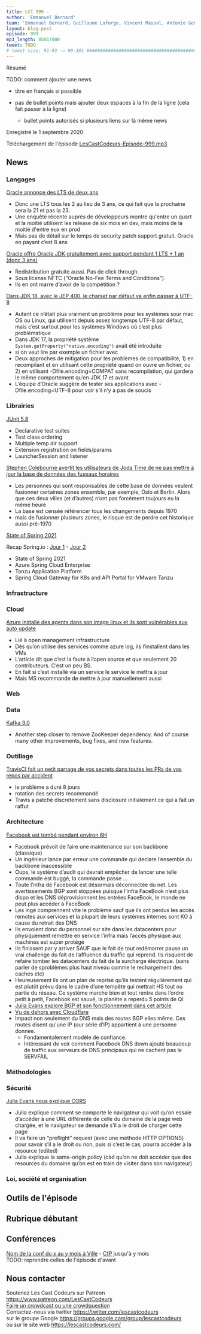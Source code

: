 ```yaml
---
title: LCC 999 - 
author: 'Emmanuel Bernard'
team: 'Emmanuel Bernard, Guillaume Laforge, Vincent Massol, Antonio Goncalves, Arnaud Heritier, Audrey Neveu'
layout: blog-post
episode: 999
mp3_length: 85017000
tweet: TODO
# tweet size: 91-93 -> 99-101 #######################################################################
---
```

Résumé

TODO: comment ajouter une news

* titre en français si possible
* pas de bullet points mais ajouter deux espaces à la fin de la ligne (cela fait passer à la ligne)  

    * bullet points autorisés si plusieurs liens sur là même news

Enregistré le 1 septembre 2020

Téléchargement de l'épisode [LesCastCodeurs-Episode-999.mp3](https://traffic.libsyn.com/lescastcodeurs/LesCastCodeurs-Episode-999.mp3)

## News

### Langages

[Oracle annonce des LTS de deux ans](https://inside.java/2021/09/14/moving-the-jdk-to-a-2-year-lts-candence/) 
* Donc une LTS tous les 2 au lieu de 3 ans, ce qui fait que la prochaine sera la 21 et pas la 23.
* Une enquête récente auprès de développeurs montre qu'entre un quart et la moitié utilisent les release de six mois en dev, mais moins de la moitié d'entre eux en prod
* Mais pas de détail sur le temps de security patch support gratuit. Oracle en payant c’est 8 ans

[Oracle offre Oracle JDK gratuitement avec support pendant 1 LTS + 1 an (donc 3 ans)](https://blogs.oracle.com/java/post/free-java-license) 
* Redistribution gratuite aussi. Pas de click through. 
* Sous license NFTC ("Oracle No-Fee Terms and Conditions").  
* Ils en ont marre d’avoir de la compétition ?

[Dans JDK 18, avec le JEP 400, le charset par défaut va enfin passer à UTF-8](https://inside.java/2021/10/04/the-default-charset-jep400/) 
* Autant ce n’était plus vraiment un problème pour les systèmes sour mac OS ou Linux, qui utilisent depuis assez longtemps UTF-8 par défaut, mais c’est surtout pour les systèmes Windows où c’est plus problématique
* Dans JDK 17, la propriété système `System.getProperty("native.encoding")` avait été introduite
* si on veut lire par exemple un fichier avec
* Deux approches de mitigation pour les problèmes de compatibilité, 1) en recompilant et en utilisant cette propriété quand on ouvre un fichier, ou 2) en utilisant -Dfile.encoding=COMPAT sans recompilation, qui gardera le même comportement qu’en JDK 17 et avant
* L’équipe d’Oracle suggère de tester ses applications avec -Dfile.encoding=UTF-8 pour voir s’il n’y a pas de soucis 

### Librairies

[JUnit 5.8](https://twitter.com/junitteam/status/1437131139194494976?s=21)  
* Declarative test suites
* Test class ordering
* Multiple temp dir support
* Extension registration on fields/params
* LauncherSession and listener

[Stephen Colebourne avertit les utilisateurs de Joda Time de ne pas mettre à jour la base de données des fuseaux horaires](https://blog.joda.org/2021/09/big-problems-at-timezone-database.html) 
* Les personnes qui sont responsables de cette base de données veulent fusionner certaines zones ensemble, par exemple, Oslo et Berlin. Alors que ces deux villes (et d’autres) n’ont pas forcément toujours eu la même heure
* La base est censée référencer tous les changements depuis 1970
* mais de fusionner plusieurs zones, le risque est de perdre cet historique aussi pré-1970

[State of Spring 2021]()

Recap Spring.io : [Jour 1](https://tanzu.vmware.com/content/blog/springone-2021-day-1-recap-and-highlights) - [Jour 2](https://tanzu.vmware.com/content/blog/springone-2021-day-2-recap-and-highlights)
* State of Spring 2021
* Azure Spring Cloud Enterprise
* Tanzu Application Platform
* Spring Cloud Gateway for K8s and API Portal for VMware Tanzu 

### Infrastructure

### Cloud

[Azure installe des agents dans son image linux et ils sont vulnérables aux auto update](https://www.wiz.io/blog/secret-agent-exposes-azure-customers-to-unauthorized-code-execution)  
* Lié à open management infrastructure
* Dès qu’on utilise des services comme azure log, ils l’installent dans les VMs
* L’article dit que c’est la faute à l’open source et que seulement 20 contributeurs. C’est un peu BS.
* En fait si c’est installé via un service le service le mettra à jour
* Mais MS recommande de mettre à jour manuellement aussi

### Web

### Data

[Kafka 3.0](https://blogs.apache.org/kafka/)
* Another step closer to remove ZooKeeper dependency. And of course many other improvements, bug fixes, and new features.

### Outillage

[TravisCI fait un petit partage de vos secrets dans toutes les PRs de vos repos par accident](https://arstechnica.com/information-technology/2021/09/travis-ci-flaw-exposed-secrets-for-thousands-of-open-source-projects/) 
* le problème a duré 8 jours
* rotation des secrets recommandé
* Travis a patché discretement sans disclosure initialement ce qui a fait un raffut

### Architecture

[Facebook est tombé pendant environ 6H ](https://engineering.fb.com/2021/10/05/networking-traffic/outage-details/) 
* Facebook prévoit de faire une maintenance sur son backbone (classique)
* Un ingénieur lance par erreur une commande qui declare l’ensemble du backbone inaccessible
* Oups, le système d’audit qui devrait empêcher de lancer une telle commande est buggé, la commande passe ...
* Toute l’infra de Facebook est désormais déconnectée du net. Les avertissements BGP sont stoppées puisque l’infra FaceBook n’est plus dispo et les DNS déprovisionnent les entrées FaceBook, le monde ne peut plus accéder à FaceBook
* Les ingé comprennent vite le problème sauf que ils ont perdus les accès remotes aux services et la plupart de leurs systèmes internes sont KO à cause du retrait des DNS
* Ils envoient donc du personnel sur site dans les datacenters pour physiquement remettre en service l’infra mais l’accès physique aux machines est super protégé
* Ils finissent par y arriver SAUF que le fait de tout redémarrer pause un vrai challenge du fait de l’affluence du traffic qui reprend. Ils risquent de refaire tomber les datacenters du fait de la surcharge électrique. (sans parler de sproblèmes plus haut niveau comme le rechargement des caches etc)
* Heureusement ils ont un plan de reprise qu’ils testent régulièrement qui est plutôt prévu dans le cadre d’une tempête qui mettrait HS tout ou partie du réseau. Ce système marche bien et tout rentre dans l’ordre petit à petit, Facebook est sauvé, la planète a reperdu 5 points de QI
* [Julia Evans explore BGP et son fonctionnement dans cet article](https://jvns.ca/blog/2021/10/05/tools-to-look-at-bgp-routes/)
* [Vu de dehors avec Cloudflare](https://blog.cloudflare.com/october-2021-facebook-outage/) 
* Impact non seulement du DNS mais des routes BGP elles même. Ces routes disent qu'une IP (our série d’IP) appartient à une personne donnee. 
    * Fondamentalement modèle de confiance.
    * Intéressant de voir comment Facebook DNS down ajouté beaucoup de traffic aux serveurs de DNS principaux qui ne cachent pas le SERVFAIL

### Méthodologies

### Sécurité

[Julia Evans nous explique CORS](https://twitter.com/b0rk/status/1445039796804542473) 
* Julia explique comment se comporte le navigateur qui voit qu’on essaie d’accéder à une URL différente de celle du domaine de la page web chargée, et le navigateur se demande s’il a le droit de charger cette page
* Il va faire un “preflight” request (avec une méthode HTTP OPTIONS) pour savoir s’il a le droit ou non, puis si c’est le cas, pourra accéder à la resource (edited) 
* Julia explique la same-origin policy (càd qu’on ne doit accéder que des resources du domaine qu’on est en train de visiter dans son navigateur)

### Loi, société et organisation

## Outils de l'épisode

## Rubrique débutant

## Conférences

[Nom de la conf du x au y mois à Ville]() - [CfP]() jusqu'à y mois  
TODO: reprendre celles de l'épisode d'avant

## Nous contacter

Soutenez Les Cast Codeurs sur Patreon <https://www.patreon.com/LesCastCodeurs>  
[Faire un crowdcast ou une crowdquestion](https://lescastcodeurs.com/crowdcasting/)  
Contactez-nous via twitter <https://twitter.com/lescastcodeurs>  
sur le groupe Google <https://groups.google.com/group/lescastcodeurs>  
ou sur le site web <https://lescastcodeurs.com/>
<!-- vim: set spelllang=fr : -->